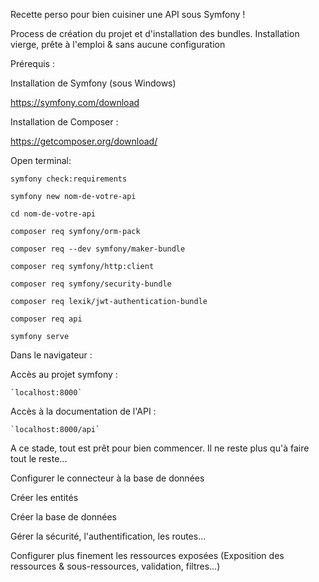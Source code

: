 Recette perso pour bien cuisiner une API sous Symfony !

Process de création du projet et d'installation des bundles.
  Installation vierge, prête à l'emploi & sans aucune configuration

Prérequis :

Installation de Symfony (sous Windows)

  https://symfony.com/download

Installation de Composer :

  https://getcomposer.org/download/

Open terminal:

`symfony check:requirements`

`symfony new nom-de-votre-api`

`cd nom-de-votre-api`

`composer req symfony/orm-pack`

`composer req --dev symfony/maker-bundle`

`composer req symfony/http:client`

`composer req symfony/security-bundle`

`composer req lexik/jwt-authentication-bundle`

`composer req api`

`symfony serve`

Dans le navigateur :

  Accès au projet symfony :
  
    `localhost:8000`

  Accès à la documentation de l'API :
  
    `localhost:8000/api`
    
A ce stade, tout est prêt pour bien commencer. Il ne reste plus qu'à faire tout le reste...

  Configurer le connecteur à la base de données
  
  Créer les entités
  
  Créer la base de données
  
  Gérer la sécurité, l'authentification, les routes... 
  
  Configurer plus finement les ressources exposées (Exposition des ressources & sous-ressources, validation, filtres...)
